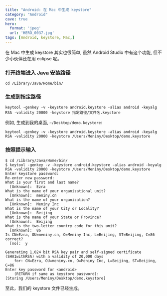 ```yaml
---
title: "Android: 在 Mac 中生成 keystore"
category: "Android"
cave: true
hero:
  format: 'jpeg'
  url: 'HERO_0037.jpg'
tags: [Android, keystore, Mac,]
---
```

在 Mac 中生成 keystore 其实也很简单, 虽然 Android Studio 中有这个功能, 但不少小伙伴还在用 eclipse 呢。

### 打开终端进入 Java 安装路径

```console
cd /Library/Java/Home/bin/
```

### 生成到指定路径

```console
keytool -genkey -v -keystore android.keystore -alias android -keyalg RSA -validity 20000 -keystore 指定路径/文件名.keystore
```

例如, 生成到我的桌面, `~/Desktop/demo.keystore`:

```console
keytool -genkey -v -keystore android.keystore -alias android -keyalg RSA -validity 20000 -keystore /Users/Meniny/Desktop/demo.keystore
```

### 按照提示输入

```console
$ cd /Library/Java/Home/bin/
$ keytool -genkey -v -keystore android.keystore -alias android -keyalg RSA -validity 20000 -keystore /Users/Meniny/Desktop/demo.keystore
Enter keystore password:
Re-enter new password:
What is your first and last name?
  [Unknown]:  Ezra
What is the name of your organizational unit?
  [Unknown]:  meniny.cn
What is the name of your organization?
  [Unknown]:  Meniny Inc
What is the name of your City or Locality?
  [Unknown]:  Beijing
What is the name of your State or Province?
  [Unknown]:  Beijing
What is the two-letter country code for this unit?
  [Unknown]:  86
Is CN=Ezra, OU=meniny.cn, O=Meniny Inc, L=Beijing, ST=Beijing, C=86 correct?
  [no]:  y

Generating 1,024 bit RSA key pair and self-signed certificate (SHA1withRSA) with a validity of 20,000 days
	for: CN=Ezra, OU=meniny.cn, O=Meniny Inc, L=Beijing, ST=Beijing, C=86
Enter key password for <android>
	(RETURN if same as keystore password):
[Storing /Users/Meniny/Desktop/demo.keystore]
```

至此，我们的 keystore 文件已经生成。
